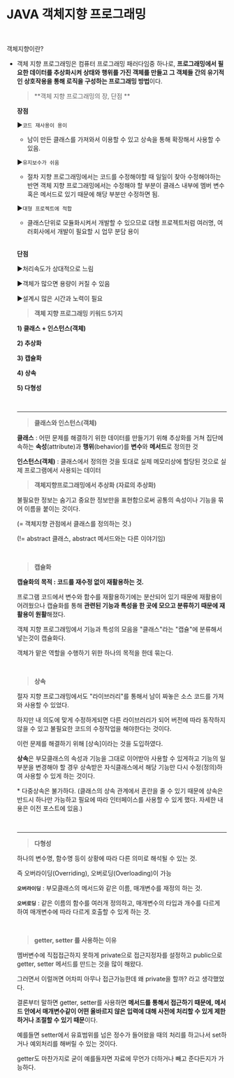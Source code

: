 # JAVA 객체지향 프로그래밍

<br>

객체지향이란?

- 객체 지향 프로그래밍은 컴퓨터 프로그래밍 패러다임중 하나로, **프로그래밍에서 필요한 데이터를 추상화시켜 상태와 행위를 가진 객체를 만들고 그 객체들 간의 유기적인 상호작용을 통해 로직을 구성하는 프로그래밍 방법**이다.

  > **객체 지향 프로그래밍의 장, 단점 **

  **장점**

  ▶`코드 재사용이 용이`

  - 남이 만든 클래스를 가져와서 이용할 수 있고 상속을 통해 확장해서 사용할 수 있음.

  ▶`유지보수가 쉬움`

  - 절차 지향 프로그래밍에서는 코드를 수정해야할 때 일일이 찾아 수정해야하는 반면 객체 지향 프로그래밍에서는 수정해야 할 부분이 클래스 내부에 멤버 변수혹은 메서드로 있기 때문에 해당 부분만 수정하면 됨. 

  ▶`대형 프로젝트에 적합`

  - 클래스단위로 모듈화시켜서 개발할 수 있으므로 대형 프로젝트처럼 여러명, 여러회사에서 개발이 필요할 시 업무 분담 용이

  <br>

  **단점**

  ▶처리속도가 상대적으로 느림

  ▶객체가 많으면 용량이 커질 수 있음

  ▶설계시 많은 시간과 노력이 필요

  > **객체 지향 프로그래밍 키워드 5가지**

  **1) 클래스 + 인스턴스(객체)**

  **2) 추상화**

  **3) 캡슐화**

  **4) 상속**

  **5) 다형성**

  <br>

  ------

  > **클래스와 인스턴스(객체)**

  **클래스** : 어떤 문제를 해결하기 위한 데이터를 만들기기 위해 추상화를 거쳐 집단에 속하는 **속성**(attribute)과 **행위**(behavior)를 **변수**와 **메서드**로 정의한 것

  **인스턴스(객체)** : 클래스에서 정의한 것을 토대로 실제 메모리상에 할당된 것으로 실제 프로그램에서 사용되는 데이터

  > **객체지향프로그래밍에서 추상화 (자료의 추상화)**

  불필요한 정보는 숨기고 중요한 정보만을 표현함으로써 공통의 속성이나 기능을 묶어 이름을 붙이는 것이다.

  (= 객체지향 관점에서 클래스를 정의하는 것.)

  (!= abstract 클래스, abstract 메서드와는 다른 이야기임)

  <br>

  > **캡슐화**

  **캡슐화의 목적 : 코드를 재수정 없이 재활용하는 것.**

  프로그램 코드에서 변수와 함수를 재활용하기에는 분산되어 있기 때문에 재활용이 어려웠으나 캡슐화를 통해 **관련된 기능과 특성을 한 곳에 모으고 분류하기 때문에 재활용이 원활**해졌다.

  객체 지향 프로그래밍에서 기능과 특성의 모음을 "클래스"라는 "캡슐"에 분류해서 넣는것이 캡슐화다.

  객체가 맡은 역할을 수행하기 위한 하나의 목적을 한데 묶는다.

  <br>

  > **상속**

  절자 지향 프로그래밍에서도 "라이브러리"를 통해서 남이 짜놓은 소스 코드를 가져와 사용할 수 있었다.

  하지만 내 의도에 맞게 수정하게되면 다른 라이브러리가 되어 버전에 따라 동작하지 않을 수 있고 불필요한 코드의 수정작업을 해야한다는 것이다.

  이런 문제를 해결하기 위해 [상속]이라는 것을 도입하였다.

  **상속**은 부모클래스의 속성과 기능을 그대로 이어받아 사용할 수 있게하고 기능의 일부분을 변경해야 할 경우 상속받은 자식클래스에서 해당 기능만 다시 수정(정의)하여 사용할 수 있게 하는 것이다.

  \* 다중상속은 불가하다. (클래스의 상속 관계에서 혼란을 줄 수 있기 때문에 상속은 반드시 하나만 가능하고 필요에 따라 인터페이스를 사용할 수 있게 했다. 자세한 내용은 이전 포스트에 있음.)

  <br>

  ------

  > **다형성**

  하나의 변수명, 함수명 등이 상황에 따라 다른 의미로 해석될 수 있는 것.

  즉 오버라이딩(Overriding), 오버로딩(Overloading)이 가능

  **`오버라이딩`** : 부모클래스의 메서드와 같은 이름, 매개변수를 재정의 하는 것.

  **`오버로딩`** : 같은 이름의 함수를 여러개 정의하고, 매개변수의 타입과 개수를 다르게 하여 매개변수에 따라 다르게 호출할 수 있게 하는 것.

  <br>

  > **getter, setter 를 사용하는 이유**

  멤버변수에 직접접근하지 못하게 private으로 접근지정자를 설정하고 public으로 getter, setter 메서드를 만드는 것을 많이 해왔다.

  그러면서 이럴꺼면 어차피 아무나 접근가능한데 왜 private을 할까? 라고 생각했었다.

  결론부터 말하면 getter, setter를 사용하면 **메서드를 통해서 접근하기 때문에, 메서드 안에서 매개변수같이 어떤 올바르지 않은 입력에 대해 사전에 처리할 수 있게 제한하거나 조절할 수 있기 때문**이다.

  예를들면 setter에서 유효범위를 넘은 정수가 들어왔을 때의 처리를 하고나서 set하거나 예외처리를 해버릴 수 있는 것이다.

  getter도 마찬가지로 굳이 예를들자면 자료에 무언가 더하거나 빼고 준다든지가 가능하다.